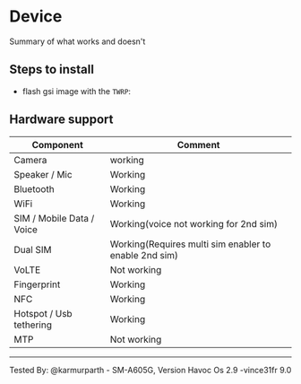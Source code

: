 # Device

Summary of what works and doesn't

## Steps to install

* flash gsi image with the `TWRP`:

## Hardware support

| Component                 |      Comment                                              |
|---------------------------|-----------------------------------------------------------|
| Camera                    | working                                                   |
| Speaker / Mic             | Working                                                   |
| Bluetooth                 | Working                                                   |
| WiFi                      | Working                                                   |
| SIM / Mobile Data / Voice | Working(voice not working for 2nd sim)                    |
| Dual SIM                  | Working(Requires multi sim enabler to enable 2nd sim) |    
| VoLTE                     | Not working                                               |
| Fingerprint               | Working                                                   |
| NFC                       | Working                                                   |
| Hotspot / Usb tethering   | Working                                                   |
| MTP                       | Not working                                               |
---

Tested By: @karmurparth - SM-A605G,  Version Havoc Os 2.9 -vince31fr 9.0 